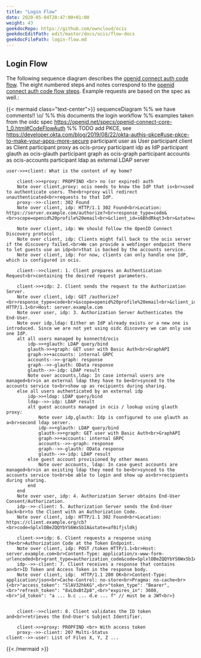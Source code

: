 ```yaml
---
title: "Login Flow"
date: 2020-05-04T20:47:00+01:00
weight: 43
geekdocRepo: https://github.com/owncloud/ocis
geekdocEditPath: edit/master/docs/ocis/flow-docs
geekdocFilePath: login-flow.md
---
```



## Login Flow

The following sequence diagram describes the [openid connect auth code flow](https://openid.net/specs/openid-connect-core-1_0.html#CodeFlowAuth). The eight numbered steps and notes correspond to the [openid connect auth code flow steps](https://openid.net/specs/openid-connect-core-1_0.html#CodeFlowSteps). Example requests are based on the spec as well.:

{{< mermaid class="text-center">}}
sequenceDiagram
    %% we have comments!! \o/
    %% this documents the login workflow
    %% examples taken from the oidc spec https://openid.net/specs/openid-connect-core-1_0.html#CodeFlowAuth
    %% TODO add PKCE, see https://developer.okta.com/blog/2019/08/22/okta-authjs-pkce#use-pkce-to-make-your-apps-more-secure
    participant user as User
    participant client as Client
    participant proxy as ocis-proxy
    participant idp as IdP
    participant glauth as ocis-glauth
    participant graph as ocis-graph
    participant accounts as ocis-accounts
    participant ldap as external LDAP server

    user->>+client: What is the content of my home?

        client->>+proxy: PROPFIND <br> no (or expired) auth
        Note over client,proxy: ocis needs to know the IdP that is<br>used to authenticate users. The<br>proxy will redirect unauthenticated<br>requests to that IdP.
        proxy-->>-client: 302 Found
        Note over client, idp: HTTP/1.1 302 Found<br>Location: https://server.example.com/authorize?<br>response_type=code&<br>scope=openid%20profile%20email<br>&client_id=s6BhdRkqt3<br>&state=af0ifjsldkj<br>&redirect_uri=https%3A%2F%2Fclient.example.org%2Fcb

        Note over client, idp: We should follow the OpenID Connect Discovery protocol
        Note over client, idp: Clients might fall back to the ocis server if the discovery failed.<br>We can provide a webfinger endpoint there to let guests use an idp<br>that is backed by the accounts service.
        Note over client, idp: For now, clients can only handle one IdP, which is configured in ocis.

        client-->>client: 1. Client prepares an Authentication Request<br>containing the desired request parameters.

        client->>+idp: 2. Client sends the request to the Authorization Server.
        Note over client, idp: GET /authorize?<br>response_type=code<br>&scope=openid%20profile%20email<br>&client_id=s6BhdRkqt3<br>&state=af0ifjsldkj<br>&redirect_uri=https%3A%2F%2Fclient.example.org%2Fcb HTTP/1.1<br>Host: server.example.com
        Note over user, idp: 3. Authorization Server Authenticates the End-User.
        Note over idp,ldap: Either an IdP already exists or a new one is introduced. Since we are not yet using oidc discovery we can only use one IdP.
        alt all users managed by konnectd/ocis
            idp->>+glauth: LDAP query/bind
            glauth->>+graph: GET user with Basic Auth<br>GraphAPI
            graph->>+accounts: internal GRPC
            accounts-->>-graph: response
            graph-->>-glauth: OData response
            glauth-->>-idp: LDAP result
            Note over accounts,ldap: In case internal users are managed<br>in an external ldap they have to be<br>synced to the accounts service to<br>show up as recipients during sharing.
        else all users authenticated by an external idp
            idp->>+ldap: LDAP query/bind
            ldap-->>-idp: LDAP result
            alt guest accounts managed in ocis / lookup using glauth proxy:
                Note over idp,glauth: Idp is configured to use glauth as a<br>second ldap server.
                idp->>+glauth: LDAP query/bind
                glauth->>+graph: GET user with Basic Auth<br>GraphAPI
                graph->>+accounts: internal GRPC
                accounts-->>-graph: response
                graph-->>-glauth: OData response
                glauth-->>-idp: LDAP result
            else guest account provisioned by other means
                Note over accounts, ldap: In case guest accounts are managed<br>in an existing ldap they need to be<br>synced to the accounts service to<br>be able to login and show up as<br>recipients during sharing.
            end
        end
        Note over user, idp: 4. Authorization Server obtains End-User Consent/Authorization.
        idp-->>-client: 5. Authorization Server sends the End-User back<br>to the Client with an Authorization Code.
        Note over client, idp: HTTP/1.1 302 Found<br>Location: https://client.example.org/cb?<br>code=SplxlOBeZQQYbYS6WxSbIA&state=af0ifjsldkj

        client->>+idp: 6. Client requests a response using the<br>Authorization Code at the Token Endpoint.
        Note over client, idp: POST /token HTTP/1.1<br>Host: server.example.com<br>Content-Type: application/x-www-form-urlencoded<br>grant_type=authorization_code&code=SplxlOBeZQQYbYS6WxSbIA<br>&redirect_uri=https%3A%2F%2Fclient.example.org%2Fcb
        idp-->>-client: 7. Client receives a response that contains an<br>ID Token and Access Token in the response body.
        Note over client, idp:  HTTP/1.1 200 OK<br>Content-Type: application/json<br>Cache-Control: no-store<br>Pragma: no-cache<br>{<br>"access_token": "SlAV32hkKG",<br>"token_type": "Bearer",<br>"refresh_token": "8xLOxBtZp8",<br>"expires_in": 3600,<br>"id_token": "a ... b.c ... d.e ... f" // must be a JWT<br>}


        client-->>client: 8. Client validates the ID token and<br>retrieves the End-User's Subject Identifier.

        client->>+proxy: PROPFIND <br> With access token
        proxy-->>-client: 207 Multi-Status
    client-->>-user: List of Files X, Y, Z ...
{{< /mermaid >}}
